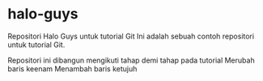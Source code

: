 # halo-guys
Repositori Halo Guys untuk tutorial Git
Ini adalah sebuah contoh repositori untuk tutorial Git.

Repositori ini dibangun mengikuti tahap demi tahap pada tutorial
Merubah baris keenam
Menambah baris ketujuh

